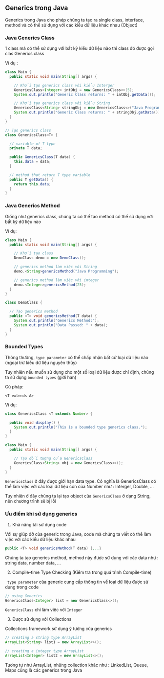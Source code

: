 ## Generics trong Java

Generics trong Java cho phép chúng ta tạo ra single class, interface, method và có thể sử dụng với các kiểu dữ liệu khác nhau (Object)

### Java Generics Class

1 class mà có thể sử dụng với bất kỳ kiểu dữ liệu nào thì class đó được gọi clas Generics class

Ví dụ :

```java
class Main {
  public static void main(String[] args) {

    // Khởi tạo generics class với kiểu Interger
    GenericsClass<Integer> intObj = new GenericsClass<>(5);
    System.out.println("Generic Class returns: " + intObj.getData());

    // Khởi tạo generics class với kiểu String
    GenericsClass<String> stringObj = new GenericsClass<>("Java Programming");
    System.out.println("Generic Class returns: " + stringObj.getData());
  }
}

// Tạo generics class
class GenericsClass<T> {

  // variable of T type
  private T data;

  public GenericsClass(T data) {
    this.data = data;
  }

  // method that return T type variable
  public T getData() {
    return this.data;
  }
}
```

### Java Generics Method

Giống như generics class, chúng ta có thể tạo method có thể sử dụng với bất kỳ dữ liệu nào

Ví dụ:

```java
class Main {
  public static void main(String[] args) {

    // Khởi tạo class
    DemoClass demo = new DemoClass();

    // generics method làm việc với String
    demo.<String>genericsMethod("Java Programming");

    // generics method làm việc với integer
    demo.<Integer>genericsMethod(25);
  }
}

class DemoClass {

  // Tạo generics method
  public <T> void genericsMethod(T data) {
    System.out.println("Generics Method:");
    System.out.println("Data Passed: " + data);
  }
}
```

### Bounded Types

Thông thường, `type parameter` có thể chấp nhận bất cứ loại dữ liệu nào (ngoại trừ kiểu dữ liệu nguyên thủy) 

Tuy nhiên nếu muốn sử dụng cho một số loại dữ liệu được chỉ định, chúng ta sử dụng `bounded types` (giới hạn)

Cú pháp:

```
<T extends A>
```

Ví dụ:

```java
class GenericsClass <T extends Number> {

  public void display() {
    System.out.println("This is a bounded type generics class.");
  }
}

class Main {
  public static void main(String[] args) {

    // Tạo đối tượng của GenericsClass
    GenericsClass<String> obj = new GenericsClass<>();
  }
}
```

`GenericsClass` ở đây được giới hạn data type. Có nghĩa là GenericsClass có thể làm việc với các loại dữ liệu con của Number như : Interger, Double, ...

Tuy nhiên ở đây chúng ta lại tạo object của `GenericsClass` ở dạng String, nên chương trình sẽ bị lỗi

### Ưu điểm khi sử dụng generics

1. Khả năng tái sử dụng code

Với sự giúp đỡ của generic trong Java, code mà chúng ta viết có thể làm việc với các kiểu dữ liệu khác nhau

```java
public <T> void genericsMethod(T data) {...}
```

Chúng ta tạo generics method, method này được sử dụng với các data như : string data, number data, ...

2. Compile-time Type Checking (Kiểm tra trong quá trình Compile-time)

` type parameter` của generic cung cấp thông tin về loại dữ liệu được sử dụng trong code 

```java
// using Generics
GenericsClass<Integer> list = new GenericsClass<>();
```

`GenericsClass` chỉ làm việc với `Integer`

3. Được sử dụng với Collections

Collections framework sử dụng ý tưởng của generics

```java
// creating a string type ArrayList
ArrayList<String> list1 = new ArrayList<>();

// creating a integer type ArrayList
ArrayList<Integer> list2 = new ArrayList<>();
```

Tương tự như ArrayList, những collection khác như : LinkedList, Queue, Maps cũng là các generics trong Java

